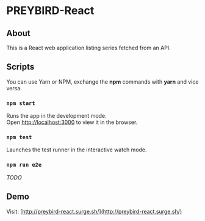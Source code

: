 # PREYBIRD-React

## About
This is a React web application listing series fetched from an API.

## Scripts
You can use Yarn or NPM, exchange the **npm** commands with **yarn** and vice versa.

### `npm start`
Runs the app in the development mode.<br>
Open [http://localhost:3000](http://localhost:3000) to view it in the browser.


### `npm test`
Launches the test runner in the interactive watch mode.<br>

### `npm run e2e`
*TODO*

## Demo
Visit: [http://preybird-react.surge.sh/](http://preybird-react.surge.sh/)


